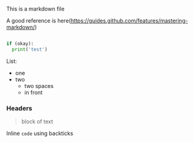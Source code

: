 This is a markdown file

A good reference is here(https://guides.github.com/features/mastering-markdown/)

```python

if (okay):
  print('test')
```

List:

- one
- two
  - two spaces
  - in front
  
### Headers

> block
> of
> text

Inline `code` using backticks

